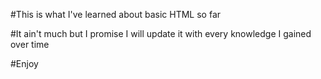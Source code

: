#This is what I've learned about basic HTML so far

#It ain't much but I promise I will update it with every knowledge I gained over time

#Enjoy